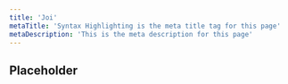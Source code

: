 ```yaml
---
title: 'Joi'
metaTitle: 'Syntax Highlighting is the meta title tag for this page'
metaDescription: 'This is the meta description for this page'
---
```


## Placeholder
